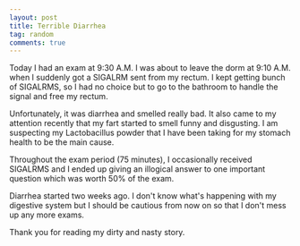 ```yaml
---
layout: post
title: Terrible Diarrhea
tag: random
comments: true
---
```


Today I had an exam at 9:30 A.M. I was about to leave the dorm at 9:10 A.M. when I suddenly got a SIGALRM sent from my rectum. 
I kept getting bunch of SIGALRMS, so I had no choice but to go to the bathroom to handle the signal and free my rectum.

Unfortunately, it was diarrhea and smelled really bad. It also came to my attention recently that my fart started to smell funny and disgusting. 
I am suspecting my Lactobacillus powder that I have been taking for my stomach health to be the main cause.

Throughout the exam period (75 minutes), I occasionally received SIGALRMS and I ended up giving an illogical answer to one important question which was worth 50% of the exam.

Diarrhea started two weeks ago. I don't know what's happening with my digestive system but I should be cautious from now on so that I don't mess up any more exams.

Thank you for reading my dirty and nasty story.
